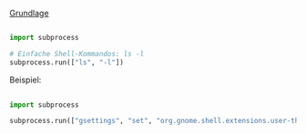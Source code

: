 [Grundlage](obsidian://open?vault=math_and_physics&file=linux%2FThemes%20anpassen%20mit%20cli)

```python

import subprocess

# Einfache Shell-Kommandos: ls -l
subprocess.run(["ls", "-l"])
```

Beispiel:
```python
  
import subprocess

subprocess.run(["gsettings", "set", "org.gnome.shell.extensions.user-theme", "name", "Obsidian-flow-gray-light"])
```


